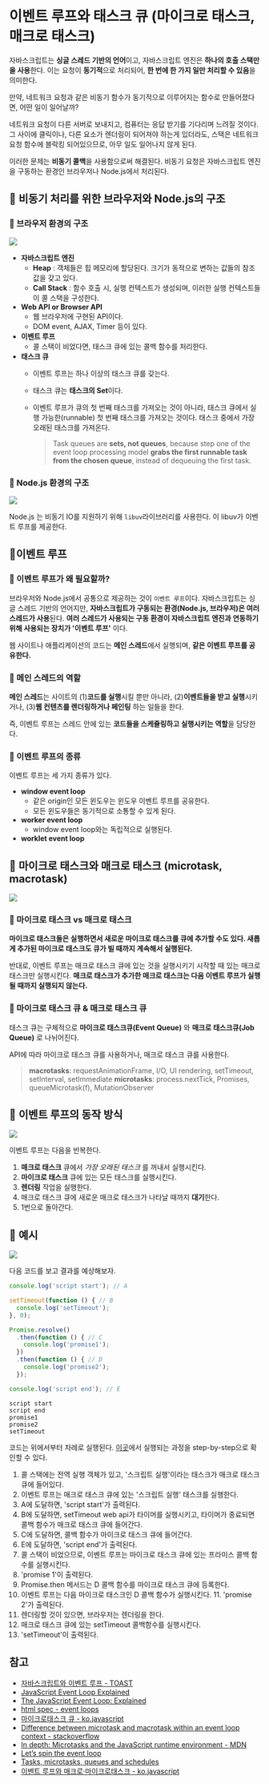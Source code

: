 # 이벤트 루프와 태스크 큐 \(마이크로 태스크, 매크로 태스크\)

자바스크립트는 **싱글 스레드 기반의 언어**이고, 자바스크립트 엔진은 **하나의 호출 스택만을 사용**한다. 이는 요청이 **동기적**으로 처리되어, **한 번에 한 가지 일만 처리할 수 있음**을 의미한다.

만약, 네트워크 요청과 같은 비동기 함수가 동기적으로 이루어지는 함수로 만들어졌다면, 어떤 일이 일어날까?

네트워크 요청이 다른 서버로 보내지고, 컴퓨터는 응답 받기를 기다리며 느려질 것이다. 그 사이에 클릭이나, 다른 요소가 렌더링이 되어져야 하는게 있더라도, 스택은 네트워크 요청 함수에 블락킹 되어있으므로, 아무 일도 일어나지 않게 된다.

이러한 문제는 **비동기 콜백**을 사용함으로써 해결된다. 비동기 요청은 자바스크립트 엔진을 구동하는 환경인 브라우저나 Node.js에서 처리된다.

## 📕 비동기 처리를 위한 브라우저와 Node.js의 구조

### 📍 브라우저 환경의 구조

![](https://i.imgur.com/1oCFAbj.png)

* **자바스크립트 엔진**
  * **Heap** : 객체들은 힙 메모리에 할당된다. 크기가 동적으로 변하는 값들의 참조 값을 갖고 있다. 
  * **Call Stack** : 함수 호출 시, 실행 컨텍스트가 생성되며, 이러한 실행 컨텍스트들이 콜 스택을 구성한다.
* **Web API or Browser API**
  * 웹 브라우저에 구현된 API이다. 
  * DOM event, AJAX, Timer 등이 있다. 
* **이벤트 루프**
  * 콜 스택이 비었다면, 태스크 큐에 있는 콜백 함수를 처리한다. 
* **태스크 큐**
  * 이벤트 루프는 하나 이상의 태스크 큐를 갖는다. 
  * 태스크 큐는 **태스크의 Set**이다.
  * 이벤트 루프가 큐의 첫 번째 태스크를 가져오는 것이 아니라, 태스크 큐에서 실행 가능한\(runnable\) 첫 번째 태스크를 가져오는 것이다. 태스크 중에서 가장 오래된 태스크를 가져온다.

    > Task queues are **sets, not queues**, because step one of the event loop processing model **grabs the first runnable task from the chosen queue**, instead of dequeuing the first task.

### 📍 Node.js 환경의 구조

![](https://i.imgur.com/FecAm36.png)

Node.js 는 비동기 IO를 지원하기 위해 `libuv`라이브러리를 사용한다. 이 libuv가 이벤트 루프를 제공한다.

## 📕이벤트 루프

### 📍 이벤트 루프가 왜 필요할까?

브라우저와 Node.js에서 공통으로 제공하는 것이 `이벤트 루프`이다. 자바스크립트는 싱글 스레드 기반의 언어지만, **자바스크립트가 구동되는 환경\(Node.js, 브라우저\)은 여러 스레드가 사용**된다. **여러 스레드가 사용되는 구동 환경이 자바스크립트 엔진과 연동하기 위해 사용되는 장치가 '이벤트 루프'** 이다.

웹 사이트나 애플리케이션의 코드는 **메인 스레드**에서 실행되며, **같은 이벤트 루프를 공유한다.**

### 📍 메인 스레드의 역할

**메인 스레드**는 사이트의 \(1\)**코드를 실행**시킬 뿐만 아니라, \(2\)**이벤트들을 받고 실행**시키거나, \(3\)**웹 컨텐츠를 렌더링하거나 페인팅** 하는 일들을 한다.

즉, 이벤트 루프는 스레드 안에 있는 **코드들을 스케쥴링하고 실행시키는 역할**을 담당한다.

### 📍 이벤트 루프의 종류

이벤트 루프는 세 가지 종류가 있다.

* **window event loop**
  * 같은 origin인 모든 윈도우는 윈도우 이벤트 루프를 공유한다.
  * 모든 윈도우들은 동기적으로 소통할 수 있게 된다.
* **worker event loop**
  * window event loop와는 독립적으로 실행된다.
* **worklet event loop**

## 📕 마이크로 태스크와 매크로 태스크 \(microtask, macrotask\)

![](https://uploads.disquscdn.com/images/9466d8aa53fc5b3e63a92858a94bb429df02bbd20012b738f0461343beaa6f90.gif?w=600&h=272)

### 📍 마이크로 태스크 vs 매크로 태스크

**마이크로 태스크들은 실행하면서 새로운 마이크로 태스크를 큐에 추가할 수도 있다. 새롭게 추가된 마이크로 태스크도 큐가 빌 때까지 계속해서 실행된다.**

반대로, 이벤트 루프는 매크로 태스크 큐에 있는 것을 실행시키기 시작할 때 있는 매크로 태스크만 실행시킨다. **매크로 태스크가 추가한 매크로 태스크는 다음 이벤트 루프가 실행될 때까지 실행되지 않는다.**

### 📍 마이크로 태스크 큐 & 매크로 태스크 큐

태스크 큐는 구체적으로 **마이크로 태스크큐\(Event Queue\)** 와 **매크로 태스크큐\(Job Queue\)** 로 나뉘어진다.

API에 따라 마이크로 태스크 큐를 사용하거나, 매크로 태스크 큐를 사용한다.

> **macrotasks**: requestAnimationFrame, I/O, UI rendering, setTimeout, setInterval, setImmediate **microtasks**: process.nextTick, Promises, queueMicrotask\(f\), MutationObserver

## 📕 이벤트 루프의 동작 방식

![](https://i.imgur.com/sEf4Opl.png)

이벤트 루프는 다음을 반복한다.

1. **매크로 태스크** 큐에서 _가장 오래된 태스크_ 를 꺼내서 실행시킨다. 
2. **마이크로 태스크** 큐에 있는 모든 태스크를 실행시킨다.
3. **렌더링** 작업을 실행한다.
4. 매크로 태스크 큐에 새로운 매크로 태스크가 나타날 때까지 **대기**한다. 
5. 1번으로 돌아간다.

## 📕 예시

![](https://uploads.disquscdn.com/images/fb98edb750d6839fbc9958548f3b2a97e26f30fa5f529b8a9fed296c7a71a2d8.gif?w=800&h=405)

다음 코드를 보고 결과를 예상해보자.

```javascript
console.log('script start'); // A

setTimeout(function () { // B
  console.log('setTimeout');
}, 0);

Promise.resolve() 
  .then(function () { // C
    console.log('promise1');
  })
  .then(function () { // D
    console.log('promise2');
  });

console.log('script end'); // E
```

```text
script start
script end
promise1
promise2
setTimeout
```

코드는 위에서부터 차례로 실행된다. [이곳](https://jakearchibald.com/2015/tasks-microtasks-queues-and-schedules/)에서 실행되는 과정을 step-by-step으로 확인할 수 있다.

1. 콜 스택에는 전역 실행 객체가 있고, '스크립트 실행'이라는 태스크가 매크로 태스크 큐에 들어있다. 
2. 이벤트 루프는 매크로 태스크 큐에 있는 '스크립트 실행' 태스크를 실행한다. 
3. A에 도달하면, 'script start'가 출력된다. 
4. B에 도달하면, setTimeout web api가 타이머를 실행시키고, 타이머가 종료되면 콜백 함수가 매크로 태스크 큐에 들어간다. 
5. C에 도달하면, 콜백 함수가 마이크로 태스크 큐에 들어간다. 
6. E에 도달하면, 'script end'가 출력된다. 
7. 콜 스택이 비었으므로, 이벤트 루프는 마이크로 태스크 큐에 있는 프라미스 콜백 함수를 실행시킨다. 
8. 'promise 1'이 출력된다. 
9. Promise.then 메서드는 D 콜백 함수를 마이크로 태스크 큐에 등록한다. 
10. 이벤트 루프는 다음 마이크로 태스크인 D 콜백 함수가 실행시킨다. 11. 'promise 2'가 출력된다. 
11. 렌더링할 것이 있으면, 브라우저는 렌더링을 한다. 
12. 매크로 태스크 큐에 있는 setTimeout 콜백함수를 실행시킨다. 
13. 'setTimeout'이 출력된다.

## 참고

* [자바스크립트와 이벤트 루프 - TOAST](https://meetup.toast.com/posts/89)
* [JavaScript Event Loop Explained](https://medium.com/front-end-weekly/javascript-event-loop-explained-4cd26af121d4)
* [The JavaScript Event Loop: Explained](https://blog.carbonfive.com/the-javascript-event-loop-explained)
* [html spec - event loops](https://html.spec.whatwg.org/multipage/webappapis.html#event-loops)
* [마이크로태스크 큐 - ko.javascript](https://ko.javascript.info/microtask-queue)
* [Difference between microtask and macrotask within an event loop context - stackoverflow](https://stackoverflow.com/questions/25915634/difference-between-microtask-and-macrotask-within-an-event-loop-context)
* [In depth: Microtasks and the JavaScript runtime environment - MDN](https://developer.mozilla.org/en-US/docs/Web/API/HTML_DOM_API/Microtask_guide/In_depth)
* [Let’s spin the event loop](https://medium.com/javascript-in-plain-english/lets-spin-the-event-loop-by-ashish-mishra-8ec4d1412376)
* [Tasks, microtasks, queues and schedules](https://jakearchibald.com/2015/tasks-microtasks-queues-and-schedules/)
* [이벤트 루프와 매크로·마이크로태스크 - ko.javascript](https://ko.javascript.info/event-loop)

